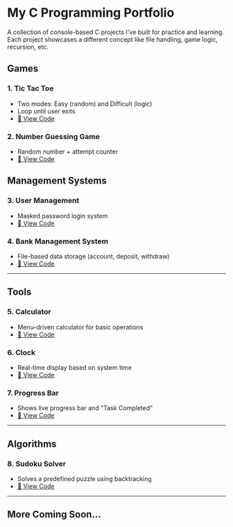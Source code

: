 # My C Programming Portfolio

A collection of console-based C projects I've built for practice and learning. Each project showcases a different concept like file handling, game logic, recursion, etc.

## Games
### 1. Tic Tac Toe
- Two modes: Easy (random) and Difficult (logic)
- Loop until user exits
- [🔗 View Code](https://github.com/amaan483/tictactoe-c)

### 2. Number Guessing Game
- Random number + attempt counter
- [🔗 View Code](https://github.com/amaan483/number-game)

## Management Systems

### 3. User Management
- Masked password login system
- [🔗 View Code](https://github.com/amaan483/user-management)

### 4. Bank Management System
- File-based data storage (account, deposit, withdraw)
- [🔗 View Code](https://github.com/amaan483/bank-management)

---
## Tools

### 5. Calculator
- Menu-driven calculator for basic operations
- [🔗 View Code](https://github.com/amaan483/calculator)

### 6. Clock
- Real-time display based on system time
- [🔗 View Code](https://github.com/amaan483/clock)

### 7. Progress Bar
- Shows live progress bar and "Task Completed"
- [🔗 View Code](https://github.com/amaan483/progress-bar)

---

## Algorithms

### 8. Sudoku Solver
- Solves a predefined puzzle using backtracking
- [🔗 View Code](https://github.com/amaan483/sudoku)

---

## More Coming Soon...

